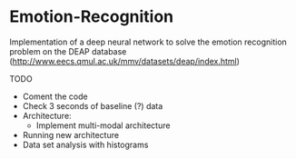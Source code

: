 # Emotion-Recognition
Implementation of a deep neural network to solve the emotion recognition problem on the DEAP database (http://www.eecs.qmul.ac.uk/mmv/datasets/deap/index.html)

TODO
- Coment the code  
- Check 3 seconds of baseline (?) data
- Architecture:
  - Implement multi-modal architecture
- Running new architecture
- Data set analysis with histograms
  
  

